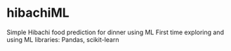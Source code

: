 # hibachiML
Simple Hibachi food prediction for dinner using ML
First time exploring and using ML libraries: Pandas, scikit-learn
